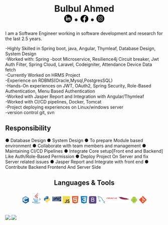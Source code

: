 
<h1 align = "center">Bulbul Ahmed<br> <a href = "https://www.linkedin.com/in/bdbulbul/" title = "Connect with me on LinkedIn"><img src = "images/linkedin.png" width = "25px" height = "25px"></a> • <a href = "https://www.facebook.com/bd.bulbul/" title = "Follow me on Facebook"><img src = "images/facebook-circular-logo.png" width = "25px" height = "24px"></a></a> •  <a href = "https://www.instagram.com/bd.bulbul.me/" title = "Follow me on Instagram"><img src = "images/instagram.png" width = "25px" height = "25px"></a></h1>


<p>
I am a Software Engineer working in software development and research for the last 2.5 years.

-Highly Skilled in Spring boot, java, Angular, Thymleaf,  Database Design, System Design </br>
-Worked with: Spring -boot Microservice, Resilience4j Circuit breaker, Jwt Auth Filter,   Spring Cloud, 
  Laravel, Codeigniter,  Attendance Device Data fetch  </br>
-Currently Worked on HRMS Project  </br>
-Experience on RDBMS(Oracle,Mysql,PostgresSQL)  </br>
-Hands-On experiences on JWT, OAuth2, Spring Security, Role-Based  Authentication, Menu Based 
   Authentication  </br>
-Worked with Jasper Report and Integration with Angular/Thymleaf </br>
-Worked with CI/CD pipelines, Docker, Tomcat </br>
-Project deploying experiences on Linux/windows server </br>
-version control git, svn

Responsibility
---------------------------
● Database Design 
● System Design
● To prepare Module based environment
● Collaborate with team members and management
● Maintaining CI/CD Pipelines
● Integrate Core setup[Front end and Backend] Like Auth/Role-Based Permission
● Deploy Project On Server and fix Server related issues
● Jasper Report and Integrate with front end
● Contribute Backend Frontend And Server Side

</p>



<h2 align = "center">Languages & Tools</h2>
<p align = "center"><img src = "images/language/c-original.svg" title="C" width = "24px"> <img src = "images/language/java-original.svg" title="java" width = "36px"> <img src = "images/language/python-original.svg" title="Python" width = "24px"> <img src = "images/language/php-original.svg" title="php" width = "30px"> <img src = "images/language/javascript-original.svg" title="JavaScript" width = "24px"> <img src = "images/language/html5-original.svg" title="HTML5" width = "24px"> <img src = "images/language/css3-original.svg" title="CSS3" width = "24px"> <img src = "images/language/bootstrap-plain.svg" title="Bootstrap" width = "24px"> <img src = "images/language/mysql-original.svg" title="MySQL" width = "24px"> <img src = "images/language/oracle-original.svg" title="Oracle" width = "34px"> <img src = "images/language/apache-original.svg" title="Apache" width = "34px"> <img src = "images/language/android-original.svg" title="Android" width = "24px">    <img src = "images/language/git-original.svg" title="Git" width = "24px">    </p>

<br>
<a href = "https://github.com/bulbul-dev/github-readme-stats">
  <img src = "https://github-readme-stats.vercel.app/api/top-langs/?username=bulbul-dev&layout=compact&theme=vue&langs_count=6" align = "center">
</a>

<a href = "https://github.com/bulbul-dev/github-readme-stats">
  <img src = "https://github-readme-stats.vercel.app/api?username=bulbul-dev&show_icons=true&count_private=true&theme=vue" align = "center">
</a>
